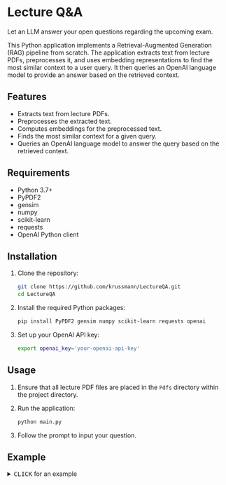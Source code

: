 # Lecture Q&A

Let an LLM answer your open questions regarding the upcoming exam.

This Python application implements a Retrieval-Augmented Generation (RAG) pipeline from scratch. The application extracts text from lecture PDFs, preprocesses it, and uses embedding representations to find the most similar context to a user query. It then queries an OpenAI language model to provide an answer based on the retrieved context.

## Features

- Extracts text from lecture PDFs.
- Preprocesses the extracted text.
- Computes embeddings for the preprocessed text.
- Finds the most similar context for a given query.
- Queries an OpenAI language model to answer the query based on the retrieved context.

## Requirements

- Python 3.7+
- PyPDF2
- gensim
- numpy
- scikit-learn
- requests
- OpenAI Python client

## Installation

1. Clone the repository:

    ```bash
    git clone https://github.com/krussmann/LectureQA.git
    cd LectureQA
    ```

2. Install the required Python packages:

    ```bash
    pip install PyPDF2 gensim numpy scikit-learn requests openai
    ```

3. Set up your OpenAI API key:

    ```bash
    export openai_key='your-openai-api-key'
    ```

## Usage

1. Ensure that all lecture PDF files are placed in the `Pdfs` directory within the project directory.

2. Run the application:

    ```bash
    python main.py
    ```

3. Follow the prompt to input your question.


## Example
<details>   

<summary><kbd>CLICK</kbd> for an example</summary>
<p align="center">
  <img src="docs/example.png" width="100%"/>
</p>

</details>